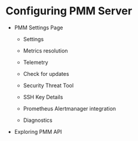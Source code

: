 # Configuring PMM Server


* PMM Settings Page


    * Settings


    * Metrics resolution


    * Telemetry


    * Check for updates


    * Security Threat Tool


    * SSH Key Details


    * Prometheus Alertmanager integration


    * Diagnostics


* Exploring PMM API
